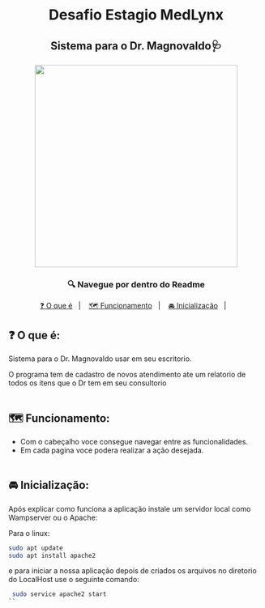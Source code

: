 <h1 align="center">Desafio Estagio MedLynx</h1>
<h2 align="center">Sistema para o Dr. Magnovaldo🩺</h2>
<p align="center"><img src="https://al.se.leg.br/wp-content/uploads/2022/10/Medico-foto-Pixabay.jpg" width="400"></p>
<h3 align="center">🔍 Navegue por dentro do Readme </h3>
<p align="center">
  <a href="#como-iniciar-o-programa-do-jeito-certo">❓
  O que é</a>&nbsp;&nbsp;&nbsp;|&nbsp;&nbsp;&nbsp;
  <a href="#para-finalizar">🗺️ Funcionamento</a>&nbsp;&nbsp;&nbsp;|&nbsp;&nbsp;&nbsp;
  <a href="#configurando-o-docker">🚘 Inicialização</a>&nbsp;&nbsp;&nbsp;|&nbsp;&nbsp;&nbsp;
</p>


## ❓ O que é:
Sistema para o Dr. Magnovaldo usar em seu escritorio.

O programa tem de cadastro de novos atendimento ate um relatorio de todos os itens que o Dr tem em seu consultorio
<br></br>
## 🗺️ Funcionamento:
- Com o cabeçalho voce consegue navegar entre as funcionalidades.
- Em cada pagina voce podera realizar a ação desejada.
<br></br>
## 🚘 Inicialização:
Após explicar como funciona a aplicação instale um servidor local como Wampserver ou o Apache:

Para o linux:
```sh
sudo apt update
sudo apt install apache2
```
e para iniciar a nossa aplicação depois de criados os arquivos no diretorio do LocalHost use o seguinte comando:
```sh
 sudo service apache2 start
``
